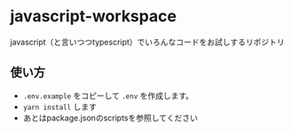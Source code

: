 # javascript-workspace

javascript（と言いつつtypescript）でいろんなコードをお試しするリポジトリ

## 使い方

- `.env.example` をコピーして `.env` を作成します。
- `yarn install` します
- あとはpackage.jsonのscriptsを参照してください
